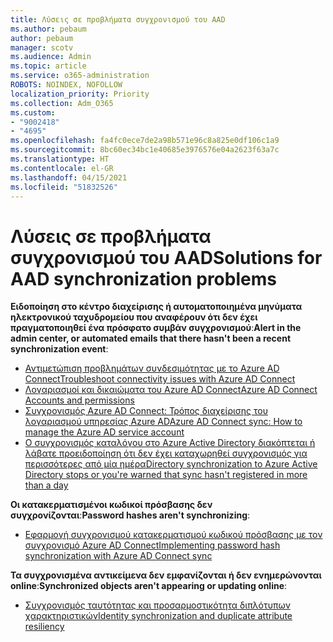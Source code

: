 ```yaml
---
title: Λύσεις σε προβλήματα συγχρονισμού του AAD
ms.author: pebaum
author: pebaum
manager: scotv
ms.audience: Admin
ms.topic: article
ms.service: o365-administration
ROBOTS: NOINDEX, NOFOLLOW
localization_priority: Priority
ms.collection: Adm_O365
ms.custom:
- "9002418"
- "4695"
ms.openlocfilehash: fa4fc0ece7de2a98b571e96c8a825e0df106c1a9
ms.sourcegitcommit: 8bc60ec34bc1e40685e3976576e04a2623f63a7c
ms.translationtype: HT
ms.contentlocale: el-GR
ms.lasthandoff: 04/15/2021
ms.locfileid: "51832526"
---
```

# <a name="solutions-for-aad-synchronization-problems"></a><span data-ttu-id="03961-102">Λύσεις σε προβλήματα συγχρονισμού του AAD</span><span class="sxs-lookup"><span data-stu-id="03961-102">Solutions for AAD synchronization problems</span></span>

<span data-ttu-id="03961-103">**Ειδοποίηση στο κέντρο διαχείρισης ή αυτοματοποιημένα μηνύματα ηλεκτρονικού ταχυδρομείου που αναφέρουν ότι δεν έχει πραγματοποιηθεί ένα πρόσφατο συμβάν συγχρονισμού**:</span><span class="sxs-lookup"><span data-stu-id="03961-103">**Alert in the admin center, or automated emails that there hasn't been a recent synchronization event**:</span></span>

- [<span data-ttu-id="03961-104">Αντιμετώπιση προβλημάτων συνδεσιμότητας με το Azure AD Connect</span><span class="sxs-lookup"><span data-stu-id="03961-104">Troubleshoot connectivity issues with Azure AD Connect</span></span>](https://docs.microsoft.com/azure/active-directory/hybrid/tshoot-connect-connectivity)
- [<span data-ttu-id="03961-105">Λογαριασμοί και δικαιώματα του Azure AD Connect</span><span class="sxs-lookup"><span data-stu-id="03961-105">Azure AD Connect Accounts and permissions</span></span>](https://go.microsoft.com/fwlink/p/?LinkId=820598)
- [<span data-ttu-id="03961-106">Συγχρονισμός Azure AD Connect: Τρόπος διαχείρισης του λογαριασμού υπηρεσίας Azure AD</span><span class="sxs-lookup"><span data-stu-id="03961-106">Azure AD Connect sync: How to manage the Azure AD service account</span></span>](https://docs.microsoft.com/azure/active-directory/hybrid/how-to-connect-azureadaccount)
- [<span data-ttu-id="03961-107">Ο συγχρονισμός καταλόγου στο Azure Active Directory διακόπτεται ή λάβατε προειδοποίηση ότι δεν έχει καταχωρηθεί συγχρονισμός για περισσότερες από μία ημέρα</span><span class="sxs-lookup"><span data-stu-id="03961-107">Directory synchronization to Azure Active Directory stops or you're warned that sync hasn't registered in more than a day</span></span>](https://support.microsoft.com/help/2882421/directory-synchronization-to-azure-active-directory-stops-or-you-re-warned-that-sync-hasn-t-registered-in-more-than-a-day)
 
<span data-ttu-id="03961-108">**Οι κατακερματισμένοι κωδικοί πρόσβασης δεν συγχρονίζονται**:</span><span class="sxs-lookup"><span data-stu-id="03961-108">**Password hashes aren't synchronizing**:</span></span>

- [<span data-ttu-id="03961-109">Εφαρμογή συγχρονισμού κατακερματισμού κωδικού πρόσβασης με τον συγχρονισμό Azure AD Connect</span><span class="sxs-lookup"><span data-stu-id="03961-109">Implementing password hash synchronization with Azure AD Connect sync</span></span>](https://docs.microsoft.com/azure/active-directory/hybrid/how-to-connect-password-hash-synchronization)

<span data-ttu-id="03961-110">**Τα συγχρονισμένα αντικείμενα δεν εμφανίζονται ή δεν ενημερώνονται online**:</span><span class="sxs-lookup"><span data-stu-id="03961-110">**Synchronized objects aren't appearing or updating online**:</span></span>

- [<span data-ttu-id="03961-111">Συγχρονισμός ταυτότητας και προσαρμοστικότητα διπλότυπων χαρακτηριστικών</span><span class="sxs-lookup"><span data-stu-id="03961-111">Identity synchronization and duplicate attribute resiliency</span></span>](https://docs.microsoft.com/azure/active-directory/hybrid/how-to-connect-syncservice-duplicate-attribute-resiliency)
